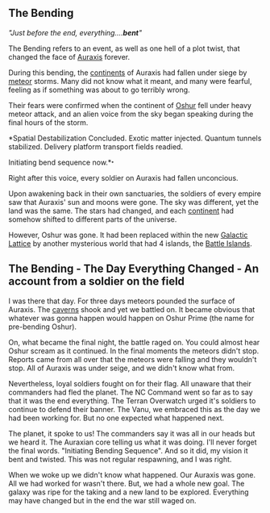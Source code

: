 ## The Bending

_"Just before the end, everything....**bent**"_

The Bending refers to an event, as well as one hell of a plot twist, that
changed the face of [Auraxis](../locations/Auraxis.md) forever.

During this bending, the [continents](../locations/Continent.md) of Auraxis had
fallen under siege by [meteor](../items/Meteor.md) storms. Many did not know
what it meant, and many were fearful, feeling as if something was about to go
terribly wrong.

Their fears were confirmed when the continent of [Oshur](../locations/Oshur.md)
fell under heavy meteor attack, and an alien voice from the sky began speaking
during the final hours of the storm.

\*Spatial Destabilization Concluded. Exotic matter injected. Quantum tunnels
stabilized. Delivery platform transport fields readied.

Initiating bend sequence now.\*<font size=-2>\*</font>

Right after this voice, every soldier on Auraxis had fallen unconcious.

Upon awakening back in their own sanctuaries, the soldiers of every empire saw
that Auraxis' sun and moons were gone. The sky was different, yet the land was
the same. The stars had changed, and each [continent](../locations/Continent.md)
had somehow shifted to different parts of the universe.

However, Oshur was gone. It had been replaced within the new
[Galactic Lattice](Galactic_Lattice.md) by another mysterious
world that had 4 islands, the [Battle Islands](../locations/Battle_Islands.md).

## The Bending - The Day Everything Changed - An account from a soldier on the field

I was there that day. For three days meteors pounded the surface of Auraxis. The
[caverns](../locations/Caverns.md) shook and yet we battled on. It became
obvious that whatever was gonna happen would happen on Oshur Prime (the name for
pre-bending Oshur).

On, what became the final night, the battle raged on. You could almost hear
Oshur scream as it continued. In the final moments the meteors didn't stop.
Reports came from all over that the meteors were falling and they wouldn't stop.
All of Auraxis was under seige, and we didn't know what from.

Nevertheless, loyal soldiers fought on for their flag. All unaware that their
commanders had fled the planet. The NC Command went so far as to say that it was
the end everything. The Terran Overwatch urged it's soldiers to continue to
defend their banner. The Vanu, we embraced this as the day we had been working
for. But no one expected what happened next.

The planet, it spoke to us! The commanders say it was all in our heads but we
heard it. The Auraxian core telling us what it was doing. I'll never forget the
final words. "Initiating Bending Sequence". And so it did, my vision it bent and
twisted. This was not regular respawning, and I was right.

When we woke up we didn't know what happened. Our Auraxis was gone. All we had
worked for wasn't there. But, we had a whole new goal. The galaxy was ripe for
the taking and a new land to be explored. Everything may have changed but in the
end the war still waged on.
